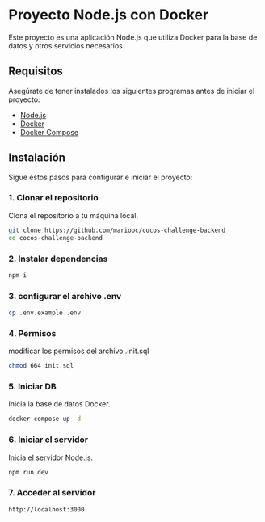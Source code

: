 # Proyecto Node.js con Docker

Este proyecto es una aplicación Node.js que utiliza Docker para la base de datos y otros servicios necesarios.

## Requisitos

Asegúrate de tener instalados los siguientes programas antes de iniciar el proyecto:

- [Node.js](https://nodejs.org/)
- [Docker](https://www.docker.com/get-started)
- [Docker Compose](https://docs.docker.com/compose/install/)

## Instalación

Sigue estos pasos para configurar e iniciar el proyecto:

### 1. Clonar el repositorio

Clona el repositorio a tu máquina local.

```bash
git clone https://github.com/mariooc/cocos-challenge-backend
cd cocos-challenge-backend
```

### 2. Instalar dependencias

```bash
npm i
```

### 3. configurar el archivo .env

```bash
cp .env.example .env
```

### 4. Permisos

modificar los permisos del archivo .init.sql

```bash
chmod 664 init.sql
```

### 5. Iniciar DB

Inicia la base de datos Docker.

```bash
docker-compose up -d
```

### 6. Iniciar el servidor

Inicia el servidor Node.js.

```bash
npm run dev
```

### 7. Acceder al servidor

```
http://localhost:3000
```
